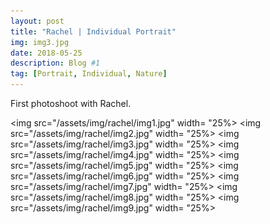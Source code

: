 ```yaml
---
layout: post
title: "Rachel | Individual Portrait"
img: img3.jpg 
date: 2018-05-25 
description: Blog #1
tag: [Portrait, Individual, Nature]
---
```


First photoshoot with Rachel. 
  
<img src="/assets/img/rachel/img1.jpg" width= "25%>
<img src="/assets/img/rachel/img2.jpg" width= "25%>
<img src="/assets/img/rachel/img3.jpg" width= "25%>
<img src="/assets/img/rachel/img4.jpg" width= "25%>
<img src="/assets/img/rachel/img5.jpg" width= "25%>
<img src="/assets/img/rachel/img6.jpg" width= "25%>
<img src="/assets/img/rachel/img7.jpg" width= "25%>
<img src="/assets/img/rachel/img8.jpg" width= "25%>
<img src="/assets/img/rachel/img9.jpg" width= "25%>
